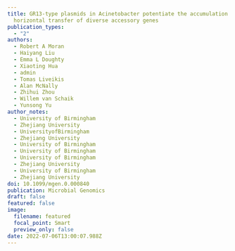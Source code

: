 ```yaml
---
title: GR13-type plasmids in Acinetobacter potentiate the accumulation and
  horizontal transfer of diverse accessory genes
publication_types:
  - "2"
authors:
  - Robert A Moran
  - Haiyang Liu
  - Emma L Doughty
  - Xiaoting Hua
  - admin
  - Tomas Liveikis
  - Alan McNally
  - Zhihui Zhou
  - Willem van Schaik
  - Yunsong Yu
author_notes:
  - University of Birmingham
  - Zhejiang University
  - UniversityofBirmingham
  - Zhejiang University
  - University of Birmingham
  - University of Birmingham
  - University of Birmingham
  - Zhejiang University
  - University of Birmingham
  - Zhejiang University
doi: 10.1099/mgen.0.000840
publication: Microbial Genomics
draft: false
featured: false
image:
  filename: featured
  focal_point: Smart
  preview_only: false
date: 2022-07-06T13:00:07.988Z
---
```

